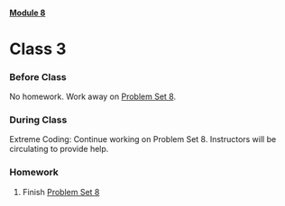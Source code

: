 #### [Module 8](../..)

# Class 3

### Before Class
No homework. Work away on [Problem Set 8](../problem-set).

### During Class

Extreme Coding: Continue working on Problem Set 8. Instructors will be circulating to provide help.

### Homework
1. Finish [Problem Set 8](../problem-set)
